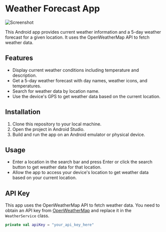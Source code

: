 # Weather Forecast App

![Screenshot](https://github.com/mara557/weather_forecast/images/Screenshot_20231208_002433.png)

This Android app provides current weather information and a 5-day weather forecast for a given location. It uses the OpenWeatherMap API to fetch weather data.

## Features

- Display current weather conditions including temperature and description.
- Get a 5-day weather forecast with day names, weather icons, and temperatures.
- Search for weather data by location name.
- Use the device's GPS to get weather data based on the current location.

## Installation

1. Clone this repository to your local machine.
2. Open the project in Android Studio.
3. Build and run the app on an Android emulator or physical device.

## Usage

- Enter a location in the search bar and press Enter or click the search button to get weather data for that location.
- Allow the app to access your device's location to get weather data based on your current location.

## API Key

This app uses the OpenWeatherMap API to fetch weather data. You need to obtain an API key from [OpenWeatherMap](https://openweathermap.org/api) and replace it in the `WeatherService` class.

```kotlin
private val apiKey = "your_api_key_here"
